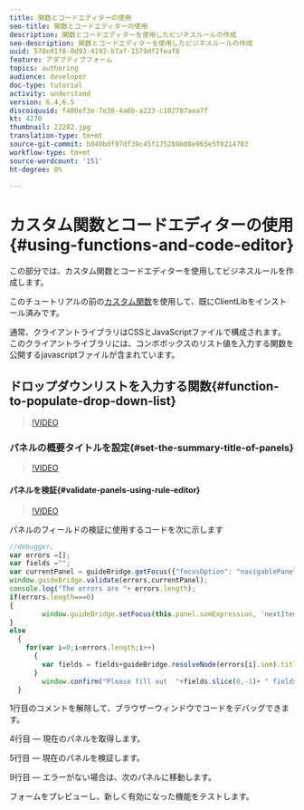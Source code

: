 ```yaml
---
title: 関数とコードエディターの使用
seo-title: 関数とコードエディターの使用
description: 関数とコードエディターを使用したビジネスルールの作成
seo-description: 関数とコードエディターを使用したビジネスルールの作成
uuid: 578e91f8-0d93-4192-b7af-1579df2feaf8
feature: アダプティブフォーム
topics: authoring
audience: developer
doc-type: tutorial
activity: understand
version: 6.4,6.5
discoiquuid: f480ef3e-7e38-4a6b-a223-c102787aea7f
kt: 4270
thumbnail: 22282.jpg
translation-type: tm+mt
source-git-commit: b040bdf97df39c45f175288608e965e5f0214703
workflow-type: tm+mt
source-wordcount: '151'
ht-degree: 0%

---
```



# カスタム関数とコードエディターの使用{#using-functions-and-code-editor}

この部分では、カスタム関数とコードエディターを使用してビジネスルールを作成します。

このチュートリアルの前の[カスタム関数](assets/client-libs-and-logo.zip)を使用して、既にClientLibをインストール済みです。

通常、クライアントライブラリはCSSとJavaScriptファイルで構成されます。 このクライアントライブラリには、コンボボックスのリスト値を入力する関数を公開するjavascriptファイルが含まれています。


## ドロップダウンリストを入力する関数{#function-to-populate-drop-down-list}

>[!VIDEO](https://video.tv.adobe.com/v/22282?quality=9&learn=on)

### パネルの概要タイトルを設定{#set-the-summary-title-of-panels}

>[!VIDEO](https://video.tv.adobe.com/v/28387?quality=9&learn=on)

#### パネルを検証{#validate-panels-using-rule-editor}

>[!VIDEO](https://video.tv.adobe.com/v/28409?quality=9&learn=on)

パネルのフィールドの検証に使用するコードを次に示します

```javascript
//debugger;
var errors =[];
var fields ="";
var currentPanel = guideBridge.getFocus({"focusOption": "navigablePanel"});
window.guideBridge.validate(errors,currentPanel);
console.log("The errors are "+ errors.length);
if(errors.length===0)
{
        window.guideBridge.setFocus(this.panel.somExpression, 'nextItem', true);
}
else
  {
    for(var i=0;i<errors.length;i++)
      {
        var fields = fields+guideBridge.resolveNode(errors[i].som).title+" , ";
      }
        window.confirm("Please fill out  "+fields.slice(0,-1)+ " fields");
  }
```

1行目のコメントを解除して、ブラウザーウィンドウでコードをデバッグできます。

4行目 — 現在のパネルを取得します。

5行目 — 現在のパネルを検証します。

9行目 — エラーがない場合は、次のパネルに移動します。

フォームをプレビューし、新しく有効になった機能をテストします。
